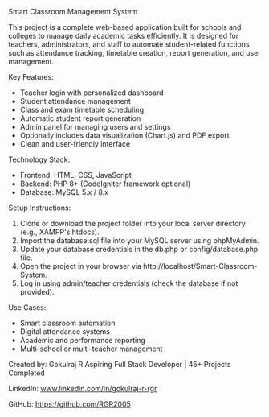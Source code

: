 Smart Classroom Management System

This project is a complete web-based application built for schools and colleges to manage daily academic tasks efficiently. It is designed for teachers, administrators, and staff to automate student-related functions such as attendance tracking, timetable creation, report generation, and user management.

Key Features:
- Teacher login with personalized dashboard
- Student attendance management
- Class and exam timetable scheduling
- Automatic student report generation
- Admin panel for managing users and settings
- Optionally includes data visualization (Chart.js) and PDF export
- Clean and user-friendly interface

Technology Stack:
- Frontend: HTML, CSS, JavaScript
- Backend: PHP 8+ (CodeIgniter framework optional)
- Database: MySQL 5.x / 8.x

Setup Instructions:
1. Clone or download the project folder into your local server directory (e.g., XAMPP's htdocs).
2. Import the database.sql file into your MySQL server using phpMyAdmin.
3. Update your database credentials in the db.php or config/database.php file.
4. Open the project in your browser via http://localhost/Smart-Classroom-System.
5. Log in using admin/teacher credentials (check the database if not provided).

Use Cases:
- Smart classroom automation
- Digital attendance systems
- Academic and performance reporting
- Multi-school or multi-teacher management

Created by:
Gokulraj R
Aspiring Full Stack Developer | 45+ Projects Completed

LinkedIn: www.linkedin.com/in/gokulraj-r-rgr

GitHub: https://github.com/RGR2005
